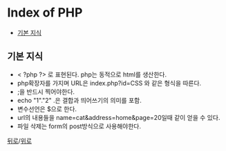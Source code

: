 # Index of PHP


* [기본 지식](#기본-지식)


## 기본 지식
* &#x3C; ?php ?> 로 표현된다. php는 동적으로 html를 생산한다.
* php확장자를 가지며 URL은 index.php?id=CSS 와 같은 형식을 따른다.
* ;을 반드시 찍어야한다. 
* echo "1"."2"   .은 결합과 띄어쓰기의 의미를 포함.
* 변수선언은 $으로 한다.
* url의 내용들을 name=cat&address=home&page=20일때 <?php echo $_GET['addresss']; ?> 같이 얻을 수 있다.
* 파일 삭제는 form의 post방식으로 사용해야한다.


[뒤로](https://github.com/LeeMooho/TIL)/[위로](#Index-of-PHP)